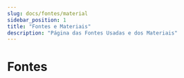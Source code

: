 ```yaml
---
slug: docs/fontes/material
sidebar_position: 1
title: "Fontes e Materiais"
description: "Página das Fontes Usadas e dos Materiais"
---
```


# Fontes